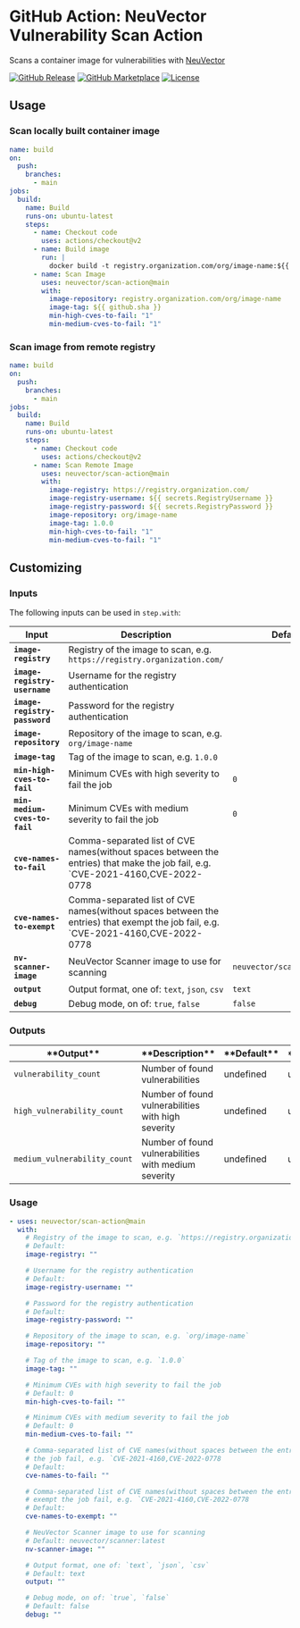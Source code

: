 <!-- start title -->

# GitHub Action: NeuVector Vulnerability Scan Action

<!-- end title -->
<!-- start description -->

Scans a container image for vulnerabilities with [NeuVector](https://neuvector.com)

<!-- end description -->

[![GitHub Release][release-img]][release]
[![GitHub Marketplace][marketplace-img]][marketplace]
[![License][license-img]][license]

## Usage

### Scan locally built container image

```yaml
name: build
on:
  push:
    branches:
      - main
jobs:
  build:
    name: Build
    runs-on: ubuntu-latest
    steps:
      - name: Checkout code
        uses: actions/checkout@v2
      - name: Build image
        run: |
          docker build -t registry.organization.com/org/image-name:${{ github.sha }} .
      - name: Scan Image
        uses: neuvector/scan-action@main
        with:
          image-repository: registry.organization.com/org/image-name
          image-tag: ${{ github.sha }}
          min-high-cves-to-fail: "1"
          min-medium-cves-to-fail: "1"
```

### Scan image from remote registry

```yaml
name: build
on:
  push:
    branches:
      - main
jobs:
  build:
    name: Build
    runs-on: ubuntu-latest
    steps:
      - name: Checkout code
        uses: actions/checkout@v2
      - name: Scan Remote Image
        uses: neuvector/scan-action@main
        with:
          image-registry: https://registry.organization.com/
          image-registry-username: ${{ secrets.RegistryUsername }}
          image-registry-password: ${{ secrets.RegistryPassword }}
          image-repository: org/image-name
          image-tag: 1.0.0
          min-high-cves-to-fail: "1"
          min-medium-cves-to-fail: "1"
```

## Customizing

### Inputs

The following inputs can be used in `step.with`:

<!-- start inputs -->

| **Input**                     | **Description**                                                                                                                   | **Default**                | **Required** |
| ----------------------------- | --------------------------------------------------------------------------------------------------------------------------------- | -------------------------- | ------------ |
| **`image-registry`**          | Registry of the image to scan, e.g. `https://registry.organization.com/`                                                          |                            | **false**    |
| **`image-registry-username`** | Username for the registry authentication                                                                                          |                            | **false**    |
| **`image-registry-password`** | Password for the registry authentication                                                                                          |                            | **false**    |
| **`image-repository`**        | Repository of the image to scan, e.g. `org/image-name`                                                                            |                            | **true**     |
| **`image-tag`**               | Tag of the image to scan, e.g. `1.0.0`                                                                                            |                            | **true**     |
| **`min-high-cves-to-fail`**   | Minimum CVEs with high severity to fail the job                                                                                   | `0`                        | **false**    |
| **`min-medium-cves-to-fail`** | Minimum CVEs with medium severity to fail the job                                                                                 | `0`                        | **false**    |
| **`cve-names-to-fail`**       | Comma-separated list of CVE names(without spaces between the entries) that make the job fail, e.g. `CVE-2021-4160,CVE-2022-0778   |                            | **false**    |
| **`cve-names-to-exempt`**     | Comma-separated list of CVE names(without spaces between the entries) that exempt the job fail, e.g. `CVE-2021-4160,CVE-2022-0778 |                            | **false**    |
| **`nv-scanner-image`**        | NeuVector Scanner image to use for scanning                                                                                       | `neuvector/scanner:latest` | **false**    |
| **`output`**                  | Output format, one of: `text`, `json`, `csv`                                                                                      | `text`                     | **false**    |
| **`debug`**                   | Debug mode, on of: `true`, `false`                                                                                                | `false`                    | **false**    |

<!-- end inputs -->

### Outputs

<!-- start outputs -->

| \***\*Output\*\***           | \***\*Description\*\***                              | \***\*Default\*\*** | \***\*Required\*\*** |
| ---------------------------- | ---------------------------------------------------- | ------------------- | -------------------- |
| `vulnerability_count`        | Number of found vulnerabilities                      | undefined           | undefined            |
| `high_vulnerability_count`   | Number of found vulnerabilities with high severity   | undefined           | undefined            |
| `medium_vulnerability_count` | Number of found vulnerabilities with medium severity | undefined           | undefined            |

<!-- end outputs -->

### Usage

<!-- start usage -->

```yaml
- uses: neuvector/scan-action@main
  with:
    # Registry of the image to scan, e.g. `https://registry.organization.com/`
    # Default:
    image-registry: ""

    # Username for the registry authentication
    # Default:
    image-registry-username: ""

    # Password for the registry authentication
    # Default:
    image-registry-password: ""

    # Repository of the image to scan, e.g. `org/image-name`
    image-repository: ""

    # Tag of the image to scan, e.g. `1.0.0`
    image-tag: ""

    # Minimum CVEs with high severity to fail the job
    # Default: 0
    min-high-cves-to-fail: ""

    # Minimum CVEs with medium severity to fail the job
    # Default: 0
    min-medium-cves-to-fail: ""

    # Comma-separated list of CVE names(without spaces between the entries) that make
    # the job fail, e.g. `CVE-2021-4160,CVE-2022-0778
    # Default:
    cve-names-to-fail: ""

    # Comma-separated list of CVE names(without spaces between the entries) that
    # exempt the job fail, e.g. `CVE-2021-4160,CVE-2022-0778
    # Default:
    cve-names-to-exempt: ""

    # NeuVector Scanner image to use for scanning
    # Default: neuvector/scanner:latest
    nv-scanner-image: ""

    # Output format, one of: `text`, `json`, `csv`
    # Default: text
    output: ""

    # Debug mode, on of: `true`, `false`
    # Default: false
    debug: ""
```

<!-- end usage -->

[release]: https://github.com/neuvector/scan-action/releases/latest
[release-img]: https://img.shields.io/github/release/neuvector/scan-action.svg?logo=github
[marketplace]: https://github.com/marketplace/actions/neuvector/scan-action
[marketplace-img]: https://img.shields.io/badge/marketplace-neuvector/scan--action-blue?logo=github
[license]: https://github.com/neuvector/scan-action/blob/master/LICENSE
[license-img]: https://img.shields.io/github/license/neuvector/scan-action
